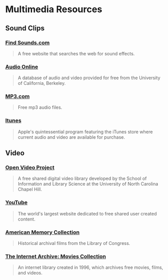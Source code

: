 # Multimedia Resources

## Sound Clips

### [Find Sounds.com](https://web.archive.org/web/20150906081806/http:/www.findsounds.com/)

> A free website that searches the web for sound effects.

### [Audio Online](https://web.archive.org/web/20150906081806/http:/www.lib.berkeley.edu/MRC/onlinemedia.html)

> A database of audio and video provided for free from the University of California, Berkeley.

### [MP3.com](https://web.archive.org/web/20150906081806/http:/mp3.com/)

> Free mp3 audio files.

### [Itunes](https://web.archive.org/web/20150906081806/http:/www.apple.com/itunes/)

> Apple's quintessential program featuring the iTunes store where current audio and video are available for purchase.

## Video

### [Open Video Project](https://web.archive.org/web/20150906081806/http:/www.open-video.org/)

> A free shared digital video library developed by the School of Information and Library Science at the University of North Carolina Chapel Hill.

### [YouTube](https://web.archive.org/web/20150906081806/http:/youtube.com/)

> The world's largest website dedicated to free shared user created content.

### [American Memory Collection](https://web.archive.org/web/20150906081806/http:/lcweb.loc.gov/rr/mopic/ndlmps.html)

> Historical archival films from the Library of Congress.

### [The Internet Archive: Movies Collection](https://web.archive.org/web/20150906081806/http:/www.archive.org/movies/index.html)

> An internet library created in 1996, which archives free movies, films, and videos.



